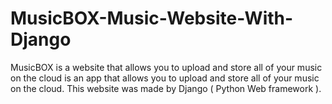 # MusicBOX-Music-Website-With-Django
MusicBOX is a website that allows you to upload and store all of your music on the cloud is an app that allows you to upload and store all of your music on the cloud. This website was made by Django ( Python Web framework ).
